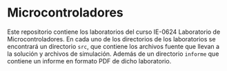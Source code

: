 # Microcontroladores

Este repositorio contiene los laboratorios del curso  IE-0624 Laboratorio de Microcontroladores. En cada uno de los directorios de los laboratorios se encontrará un directorio `src`, que contiene los archivos fuente que llevan a la solución y archivos de simulación. Además de un directorio `informe` que contiene un informe en formato PDF de dicho laboratorio. 